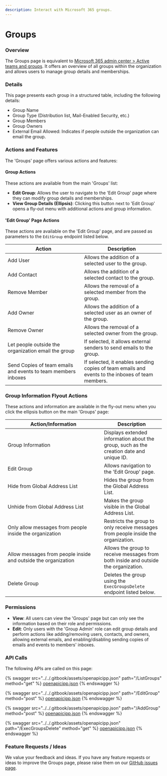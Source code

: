 ```yaml
---
description: Interact with Microsoft 365 groups.
---
```


# Groups

### Overview

The Groups page is equivalent to [Microsoft 365 admin center > Active teams and groups](https://admin.microsoft.com/#/groups). It offers an overview of all groups within the organization and allows users to manage group details and memberships.

### Details

This page presents each group in a structured table, including the following details:

* Group Name
* Group Type (Distribution list, Mail-Enabled Security, etc.)
* Group Members
* Group Owners
* External Email Allowed: Indicates if people outside the organization can email the group.

### Actions and Features

The 'Groups' page offers various actions and features:

#### Group Actions

These actions are available from the main 'Groups' list:

* **Edit Group**: Allows the user to navigate to the 'Edit Group' page where they can modify group details and memberships.
* **View Group Details (Ellipsis)**: Clicking this button next to 'Edit Group' opens a fly-out menu with additional actions and group information.

#### 'Edit Group' Page Actions

These actions are available on the 'Edit Group' page, and are passed as parameters to the `EditGroup` endpoint listed below.

<table><thead><tr><th width="230">Action</th><th>Description</th></tr></thead><tbody><tr><td>Add User</td><td>Allows the addition of a selected user to the group.</td></tr><tr><td>Add Contact</td><td>Allows the addition of a selected contact to the group.</td></tr><tr><td>Remove Member</td><td>Allows the removal of a selected member from the group.</td></tr><tr><td>Add Owner</td><td>Allows the addition of a selected user as an owner of the group.</td></tr><tr><td>Remove Owner</td><td>Allows the removal of a selected owner from the group.</td></tr><tr><td>Let people outside the organization email the group</td><td>If selected, it allows external senders to send emails to the group.</td></tr><tr><td>Send Copies of team emails and events to team members inboxes</td><td>If selected, it enables sending copies of team emails and events to the inboxes of team members.</td></tr></tbody></table>

### **Group Information Flyout Actions**

These actions and information are available in the fly-out menu when you click the ellipsis button on the main 'Groups' page:

<table><thead><tr><th width="294">Action/Information</th><th>Description</th></tr></thead><tbody><tr><td>Group Information</td><td>Displays extended information about the group, such as the creation date and unique ID.</td></tr><tr><td>Edit Group</td><td>Allows navigation to the 'Edit Group' page.</td></tr><tr><td>Hide from Global Address List</td><td>Hides the group from the Global Address List.</td></tr><tr><td>Unhide from Global Address List</td><td>Makes the group visible in the Global Address List.</td></tr><tr><td>Only allow messages from people inside the organization</td><td>Restricts the group to only receive messages from people inside the organization.</td></tr><tr><td>Allow messages from people inside and outside the organization</td><td>Allows the group to receive messages from both inside and outside the organization.</td></tr><tr><td>Delete Group</td><td>Deletes the group using the <code>ExecGroupsDelete</code> endpoint listed below.</td></tr></tbody></table>

### Permissions

* **View**: All users can view the 'Groups' page but can only see the information based on their role and permissions.
* **Edit**: Only users with the 'Group Admin' role can edit group details and perform actions like adding/removing users, contacts, and owners, allowing external emails, and enabling/disabling sending copies of emails and events to members' inboxes.

### API Calls

The following APIs are called on this page:

{% swagger src="../../.gitbook/assets/openapicipp.json" path="/ListGroups" method="get" %}
[openapicipp.json](../../.gitbook/assets/openapicipp.json)
{% endswagger %}

{% swagger src="../../.gitbook/assets/openapicipp.json" path="/EditGroup" method="post" %}
[openapicipp.json](../../.gitbook/assets/openapicipp.json)
{% endswagger %}

{% swagger src="../../.gitbook/assets/openapicipp.json" path="/AddGroup" method="post" %}
[openapicipp.json](../../.gitbook/assets/openapicipp.json)
{% endswagger %}

{% swagger src="../../.gitbook/assets/openapicipp.json" path="/ExecGroupsDelete" method="get" %}
[openapicipp.json](../../.gitbook/assets/openapicipp.json)
{% endswagger %}

### Feature Requests / Ideas

We value your feedback and ideas. If you have any feature requests or ideas to improve the Groups page, please raise them on our [GitHub issues page](https://github.com/KelvinTegelaar/CIPP/issues/new?assignees=\&labels=\&template=feature\_request.md\&title=FEATURE+REQUEST%3A+).
